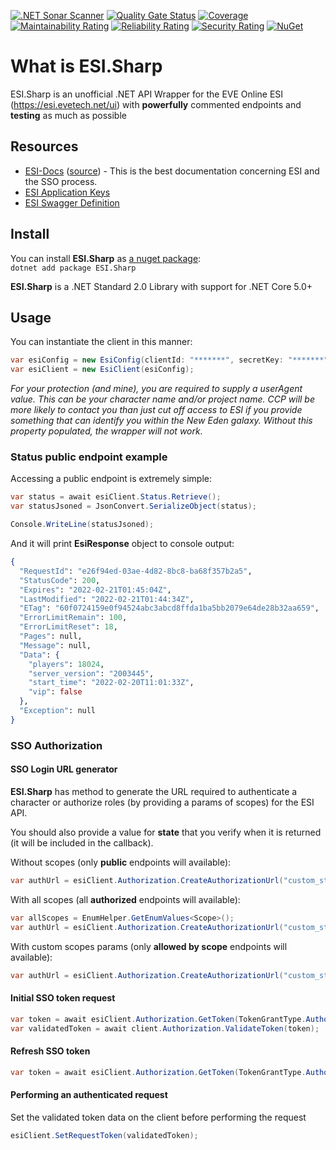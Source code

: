 [![.NET Sonar Scanner](https://github.com/TheBottleCyber/ESI.Sharp/actions/workflows/sonar.yml/badge.svg)](https://github.com/TheBottleCyber/ESI.Sharp/actions/workflows/sonar.yml)
[![Quality Gate Status](https://sonarcloud.io/api/project_badges/measure?project=TheBottleCyber_ESI.Sharp&metric=alert_status)](https://sonarcloud.io/summary/new_code?id=TheBottleCyber_ESI.Sharp)
[![Coverage](https://sonarcloud.io/api/project_badges/measure?project=TheBottleCyber_ESI.Sharp&metric=coverage)](https://sonarcloud.io/summary/new_code?id=TheBottleCyber_ESI.Sharp)
[![Maintainability Rating](https://sonarcloud.io/api/project_badges/measure?project=TheBottleCyber_ESI.Sharp&metric=sqale_rating)](https://sonarcloud.io/summary/new_code?id=TheBottleCyber_ESI.Sharp)
[![Reliability Rating](https://sonarcloud.io/api/project_badges/measure?project=TheBottleCyber_ESI.Sharp&metric=reliability_rating)](https://sonarcloud.io/summary/new_code?id=TheBottleCyber_ESI.Sharp)
[![Security Rating](https://sonarcloud.io/api/project_badges/measure?project=TheBottleCyber_ESI.Sharp&metric=security_rating)](https://sonarcloud.io/summary/new_code?id=TheBottleCyber_ESI.Sharp)
<a href="https://www.nuget.org/packages/ESI.Sharp/">
    <img src="https://img.shields.io/nuget/vpre/ESI.Sharp.svg?maxAge=2592000?style=badge" alt="NuGet">
</a>
# What is ESI.Sharp
ESI.Sharp is an unofficial .NET API Wrapper for the EVE Online ESI (https://esi.evetech.net/ui) with **powerfully** commented endpoints and **testing** as much as possible
## Resources

* [ESI-Docs](https://docs.esi.evetech.net/) ([source](https://github.com/esi/esi-docs)) - This is the best documentation concerning ESI and the SSO process.
* [ESI Application Keys](https://developers.eveonline.com/)
* [ESI Swagger Definition](https://esi.evetech.net/latest/swagger.json)

## Install
You can install **ESI.Sharp** as [a nuget package](https://www.nuget.org/packages/ESI.Sharp):
<br>
`dotnet add package ESI.Sharp`

**ESI.Sharp** is a .NET Standard 2.0 Library with support for .NET Core 5.0+

## Usage
You can instantiate the client in this manner:

```c#
var esiConfig = new EsiConfig(clientId: "*******", secretKey: "*******", callbackUrl: "", userAgent: "");
var esiClient = new EsiClient(esiConfig);
```
*For your protection (and mine), you are required to supply a userAgent value. 
This can be your character name and/or project name. 
CCP will be more likely to contact you than just cut off access to ESI if you provide something that can identify you within the New Eden galaxy.
Without this property populated, the wrapper will not work.*

### Status public endpoint example
Accessing a public endpoint is extremely simple:
```c#
var status = await esiClient.Status.Retrieve();
var statusJsoned = JsonConvert.SerializeObject(status);

Console.WriteLine(statusJsoned);
```

And it will print **EsiResponse** object to console output:
```elixir
{
  "RequestId": "e26f94ed-03ae-4d82-8bc8-ba68f357b2a5",
  "StatusCode": 200,
  "Expires": "2022-02-21T01:45:04Z",
  "LastModified": "2022-02-21T01:44:34Z",
  "ETag": "60f0724159e0f94524abc3abcd8ffda1ba5bb2079e64de28b32aa659",
  "ErrorLimitRemain": 100,
  "ErrorLimitReset": 18,
  "Pages": null,
  "Message": null,
  "Data": {
    "players": 18024,
    "server_version": "2003445",
    "start_time": "2022-02-20T11:01:33Z",
    "vip": false
  },
  "Exception": null
}
```

### SSO Authorization
#### SSO Login URL generator
**ESI.Sharp** has method to generate the URL required to authenticate a character or authorize roles (by providing a params of scopes) for the ESI API.

You should also provide a value for **state** that you verify when it is returned (it will be included in the callback).

Without scopes (only **public** endpoints will available):
```c#
var authUrl = esiClient.Authorization.CreateAuthorizationUrl("custom_state");
```
With all scopes (all **authorized** endpoints will available):
```c#
var allScopes = EnumHelper.GetEnumValues<Scope>();
var authUrl = esiClient.Authorization.CreateAuthorizationUrl("custom_state", allScopes.ToArray());
```
With custom scopes params (only **allowed by scope** endpoints will available):
```c#
var authUrl = esiClient.Authorization.CreateAuthorizationUrl("custom_state", Scope.UIOpenWindow, Scope.AssetsReadAssets, ...);
```

#### Initial SSO token request
```c#
var token = await esiClient.Authorization.GetToken(TokenGrantType.AuthorizationCode, "auth code received from the esi request in the callbackurl");
var validatedToken = await client.Authorization.ValidateToken(token);
```
#### Refresh SSO token
```c#
var token = await esiClient.Authorization.GetToken(TokenGrantType.AuthorizationCode, "saved refresh token from token request");
```
#### Performing an authenticated request
Set the validated token data on the client before performing the request
```c#
esiClient.SetRequestToken(validatedToken);
```